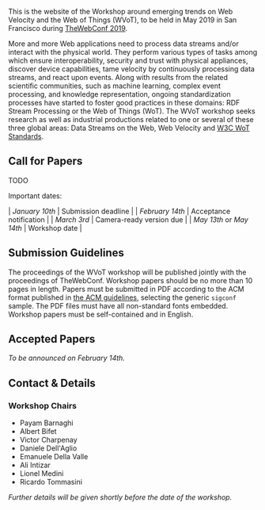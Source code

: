 This is the website of the Workshop around emerging trends on Web Velocity and
the Web of Things (WVoT), to be held in May 2019 in San Francisco during
[TheWebConf 2019](https://www2019.thewebconf.org/).

More and more Web applications need to process data streams and/or interact
with the physical world. They perform various types of tasks among which ensure
interoperability, security and trust with physical appliances, discover device
capabilities, tame velocity by continuously processing data streams, and react
upon events. Along with results from the related scientific communities, such
as machine learning, complex event processing, and knowledge representation,
ongoing standardization processes have started to foster good practices in
these domains: RDF Stream Processing or the Web of Things (WoT). The WVoT
workshop seeks research as well as industrial productions related to one or
several of these three global areas: Data Streams on the Web, Web Velocity and
[W3C WoT Standards](https://www.w3.org/WoT/WG/).

## Call for Papers

TODO

Important dates:

| *January 10th* | Submission deadline |
| *February 14th* | Acceptance notification |
| *March 3rd* | Camera-ready version due |
| *May 13th* or *May 14th* | Workshop date |

## Submission Guidelines

The proceedings of the WVoT workshop will be published jointly with the
proceedings of TheWebConf. Workshop papers should be no more than 10 pages in
length. Papers must be submitted in PDF according to the ACM format published
in [the ACM guidelines](www.acm.org/publications/proceedings-template),
selecting the generic `sigconf` sample. The PDF files must have all
non-standard fonts embedded. Workshop papers must be self-contained and in
English.

## Accepted Papers

_To be announced on February 14th._

## Contact & Details

### Workshop Chairs

 - Payam Barnaghi
 - Albert Bifet
 - Victor Charpenay
 - Daniele Dell'Aglio
 - Emanuele Della Valle
 - Ali Intizar
 - Lionel Medini
 - Ricardo Tommasini

_Further details will be given shortly before the date of the workshop._